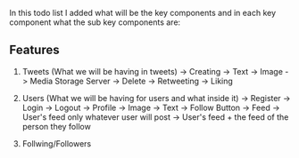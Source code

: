In this todo list I added what will be the key components and in each key component what the sub key components are: 

## Features
1. Tweets (What we will be having in tweets)
    -> Creating 
        -> Text
        -> Image 
            -> Media Storage Server
    -> Delete
    -> Retweeting
    -> Liking

2. Users (What we will be having for users and what inside it)
    -> Register
    -> Login
    -> Logout
    -> Profile
        -> Image
        -> Text
        -> Follow Button
    -> Feed
        -> User's feed only whatever user will post
        -> User's feed + the feed of the person they follow


3. Follwing/Followers
